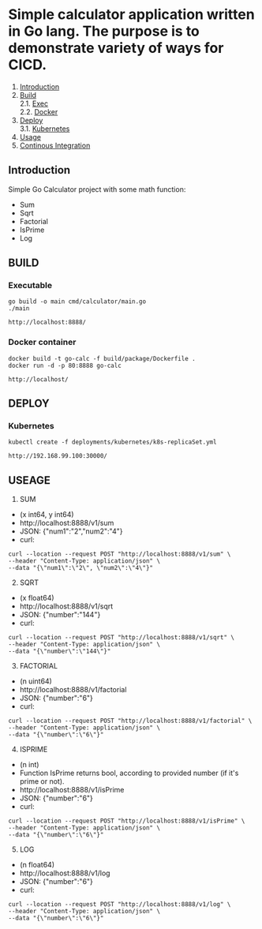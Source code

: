 # Simple calculator application written in Go lang. The purpose is to demonstrate variety of ways for CICD.

1. [Introduction](#intro)
2. [Build](#build) <br>
   2.1. [Exec](#build.exe) <br>
   2.2. [Docker](#build.docker)
3. [Deploy](#deploy) <br>
 3.1. [Kubernetes](#deploy.k8s) <br>
4. [Usage](#usage)
5. [Continous Integration](#ci)


## Introduction <a name="intro"></a>

Simple Go Calculator project with some math function:<a name="intro"></a>
- Sum
- Sqrt
- Factorial
- IsPrime
- Log

## BUILD <a name="build"></a>

### Executable <a name="build.exe"></a>
```
go build -o main cmd/calculator/main.go
./main

http://localhost:8888/
```

### Docker container <a name="build.docker"></a>
```
docker build -t go-calc -f build/package/Dockerfile .
docker run -d -p 80:8888 go-calc

http://localhost/
```

## DEPLOY <a name="deploy"></a>

### Kubernetes <a name="deploy.k8s"></a>
```
kubectl create -f deployments/kubernetes/k8s-replicaSet.yml

http://192.168.99.100:30000/
```

## USEAGE <a name="usage"></a>

1. SUM
- (x int64, y int64)
- http://localhost:8888/v1/sum
- JSON: {"num1":"2","num2":"4"}
- curl:
```
curl --location --request POST "http://localhost:8888/v1/sum" \
--header "Content-Type: application/json" \
--data "{\"num1\":\"2\", \"num2\":\"4\"}"
```
2. SQRT
- (x float64)
- http://localhost:8888/v1/sqrt
- JSON: {"number":"144"}
- curl:
```
curl --location --request POST "http://localhost:8888/v1/sqrt" \
--header "Content-Type: application/json" \
--data "{\"number\":\"144\"}"
```
3. FACTORIAL
- (n uint64)
- http://localhost:8888/v1/factorial
- JSON: {"number":"6"}
- curl:
```
curl --location --request POST "http://localhost:8888/v1/factorial" \
--header "Content-Type: application/json" \
--data "{\"number\":\"6\"}"
```
4. ISPRIME
- (n int)
- Function IsPrime returns bool, according to provided number (if it's prime or not).
- http://localhost:8888/v1/isPrime
- JSON: {"number":"6"}
- curl:
```
curl --location --request POST "http://localhost:8888/v1/isPrime" \
--header "Content-Type: application/json" \
--data "{\"number\":\"6\"}"
```
5. LOG
- (n float64)
- http://localhost:8888/v1/log
- JSON: {"number":"6"}
- curl:
```
curl --location --request POST "http://localhost:8888/v1/log" \
--header "Content-Type: application/json" \
--data "{\"number\":\"6\"}"
```
